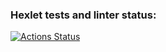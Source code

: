 ### Hexlet tests and linter status:
[![Actions Status](https://github.com/ASOsipov7493/python-project-lvl2/workflows/hexlet-check/badge.svg)](https://github.com/ASOsipov7493/python-project-lvl2/actions)